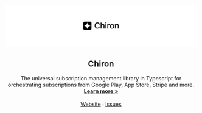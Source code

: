 <p align="center">
  <picture>
    <source srcset="./banner-dark.png" media="(prefers-color-scheme: dark)">
    <source srcset="./banner.png" media="(prefers-color-scheme: light)">
    <img src="./banner.png" alt="Better Auth Logo">
  </picture>
  <h2 align="center">
    Chiron
  </h2>

  <p align="center">
    The universal subscription management library in Typescript for orchestrating subscriptions from Google Play, App Store, Stripe and more.
    <br />
    <a href="https://chiron.sh"><strong>Learn more »</strong></a>
    <br />
    <br />
    <a href="https://chiron.sh">Website</a>
    ·
    <a href="https://github.com/voidhashcom/Chiron/issues">Issues</a>
  </p>

<!-- [![npm](https://img.shields.io/npm/dm/better-auth)](https://npm.chart.dev/better-auth?primary=neutral&gray=neutral&theme=dark)
[![npm version](https://img.shields.io/npm/v/better-auth.svg)](https://www.npmjs.com/package/better-auth)
[![GitHub stars](https://img.shields.io/github/stars/better-auth/better-auth)](https://github.com/better-auth/better-auth/stargazers) -->

</p>
